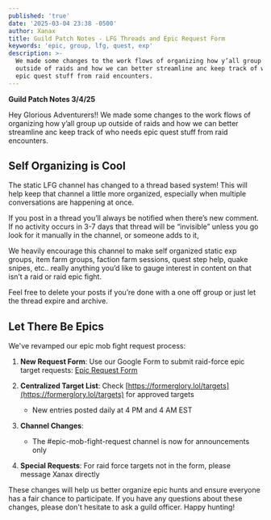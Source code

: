 ```yaml
---
published: 'true'
date: '2025-03-04 23:38 -0500'
author: Xanax
title: Guild Patch Notes - LFG Threads and Epic Request Form
keywords: 'epic, group, lfg, quest, exp'
description: >-
  We made some changes to the work flows of organizing how y’all group up
  outside of raids and how we can better streamline anc keep track of who needs
  epic quest stuff from raid encounters.
---
```

**Guild Patch Notes 3/4/25**

Hey Glorious Adventurers!! We made some changes to the work flows of organizing how y’all group up outside of raids and how we can better streamline anc keep track of who needs epic quest stuff from raid encounters. 


## Self Organizing is Cool 
The static LFG channel has changed to a thread based system! This will help keep that channel a little more organized, especially when multiple conversations are happening at once.

If you post in a thread you’ll always be notified when there’s new comment. If no activity occurs in 3-7 days that thread will be “invisible” unless you go look for it manually in the channel, or someone adds to it, 

We heavily encourage this channel to make self organized static exp groups, item farm groups, faction farm sessions, quest step help, quake snipes, etc.. really anything you’d like to gauge interest in content on that isn’t a raid or raid epic fight.

Feel free to delete your posts if you’re done with a one off group or just let the thread expire and archive. 

## Let There Be Epics

We've revamped our epic mob fight request process:

1. **New Request Form**: Use our Google Form to submit raid-force epic target requests: [Epic Request Form](https://docs.google.com/forms/d/e/1FAIpQLSfrdGZCRdUpdJ14DtRNTurlymNWYFvUbFBp0GvLOXvZb9JApA/viewform)
    
2. **Centralized Target List**: Check [https://formerglory.lol/targets](https://formerglory.lol/targets) for approved targets
    
    - New entries posted daily at 4 PM and 4 AM EST
        
3. **Channel Changes**:
    
    - The #epic-mob-fight-request channel is now for announcements only
        
4. **Special Requests**: For raid force targets not in the form, please message Xanax directly
    

These changes will help us better organize epic hunts and ensure everyone has a fair chance to participate. If you have any questions about these changes, please don't hesitate to ask a guild officer. Happy hunting!
